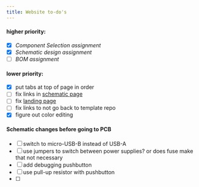 ```yaml
---
title: Website to-do's
---
```

#### higher priority:
- [x] *Component Selection assignment*
- [x] *Schematic design assignment*
- [ ] *BOM assignment*

#### lower priority:
- [x] put tabs at top of page in order
- [ ] fix links in [schematic page](03schematic.md)
- [ ] fix [landing page](https://starfruwuit.github.io/egr314report/)
- [ ] fix links to not go back to template repo
- [x] figure out color editing

#### Schematic changes before going to PCB
- [ ] switch to micro-USB-B instead of USB-A
- [ ] use jumpers to switch between power supplies? or does fuse make that not necessary
- [ ] add debugging pushbutton
- [ ] use pull-up resistor with pushbutton
- [ ] 